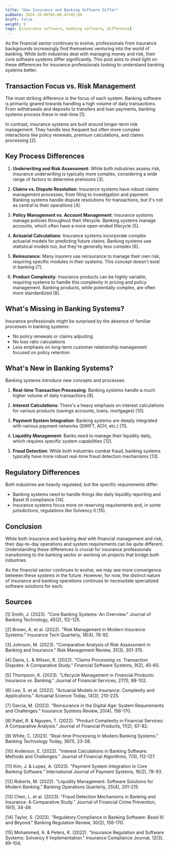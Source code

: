 ```yaml
---
title: "How Insurance and Banking Software Differ"
pubDate: 2024-10-06T01:06:47+02:00
draft: false 
weight: 8 
tags: [insurance software, banking software, difference] 
--- 
```


<!-- # The Tech Divide: How Insurance and Banking Software Systems Differ -->

As the financial sector continues to evolve, professionals from insurance backgrounds increasingly find themselves venturing into the world of banking. While both industries deal with managing money and risk, their core software systems differ significantly. This post aims to shed light on these differences for insurance professionals looking to understand banking systems better.

## Transaction Focus vs. Risk Management

The most striking difference is the focus of each system. Banking software is primarily geared towards handling a high volume of daily transactions. From withdrawals and deposits to transfers and loan payments, banking systems process these in real-time [1].

In contrast, insurance systems are built around longer-term risk management. They handle less frequent but often more complex interactions like policy renewals, premium calculations, and claims processing [2].

## Key Process Differences

1. **Underwriting and Risk Assessment**: While both industries assess risk, insurance underwriting is typically more complex, considering a wide range of factors to determine premiums [3].

2. **Claims vs. Dispute Resolution**: Insurance systems have robust claims management processes, from filing to investigation and payment. Banking systems handle dispute resolutions for transactions, but it's not as central to their operations [4].

3. **Policy Management vs. Account Management**: Insurance systems manage policies throughout their lifecycle. Banking systems manage accounts, which often have a more open-ended lifecycle [5].

4. **Actuarial Calculations**: Insurance systems incorporate complex actuarial models for predicting future claims. Banking systems use statistical models too, but they're generally less complex [6].

5. **Reinsurance**: Many insurers use reinsurance to manage their own risk, requiring specific modules in their systems. This concept doesn't exist in banking [7].

6. **Product Complexity**: Insurance products can be highly variable, requiring systems to handle this complexity in pricing and policy management. Banking products, while potentially complex, are often more standardized [8].

## What's Missing in Banking Systems?

Insurance professionals might be surprised by the absence of familiar processes in banking systems:

- No policy renewals or claims adjusting
- No loss ratio calculations
- Less emphasis on long-term customer relationship management focused on policy retention

## What's New in Banking Systems?

Banking systems introduce new concepts and processes:

1. **Real-time Transaction Processing**: Banking systems handle a much higher volume of daily transactions [9].

2. **Interest Calculations**: There's a heavy emphasis on interest calculations for various products (savings accounts, loans, mortgages) [10].

3. **Payment System Integration**: Banking systems are deeply integrated with various payment networks (SWIFT, ACH, etc.) [11].

4. **Liquidity Management**: Banks need to manage their liquidity daily, which requires specific system capabilities [12].

5. **Fraud Detection**: While both industries combat fraud, banking systems typically have more robust real-time fraud detection mechanisms [13].

## Regulatory Differences

Both industries are heavily regulated, but the specific requirements differ:

- Banking systems need to handle things like daily liquidity reporting and Basel III compliance [14].
- Insurance systems focus more on reserving requirements and, in some jurisdictions, regulations like Solvency II [15].

## Conclusion

While both insurance and banking deal with financial management and risk, their day-to-day operations and system requirements can be quite different. Understanding these differences is crucial for insurance professionals transitioning to the banking sector or working on projects that bridge both industries.

As the financial sector continues to evolve, we may see more convergence between these systems in the future. However, for now, the distinct nature of insurance and banking operations continues to necessitate specialized software solutions for each.

## Sources

[1] Smith, J. (2023). "Core Banking Systems: An Overview." Journal of Banking Technology, 45(2), 112-125.

[2] Brown, A. et al. (2022). "Risk Management in Modern Insurance Systems." Insurance Tech Quarterly, 18(4), 78-92.

[3] Johnson, M. (2023). "Comparative Analysis of Risk Assessment in Banking and Insurance." Risk Management Review, 31(3), 301-315.

[4] Davis, L. & Wilson, R. (2022). "Claims Processing vs. Transaction Disputes: A Comparative Study." Financial Software Systems, 9(2), 45-60.

[5] Thompson, K. (2023). "Lifecycle Management in Financial Products: Insurance vs. Banking." Journal of Financial Services, 27(1), 88-102.

[6] Lee, S. et al. (2022). "Actuarial Models in Insurance: Complexity and Applications." Actuarial Science Today, 14(3), 210-225.

[7] Garcia, M. (2023). "Reinsurance in the Digital Age: System Requirements and Challenges." Insurance Systems Review, 20(4), 156-170.

[8] Patel, R. & Nguyen, T. (2022). "Product Complexity in Financial Services: A Comparative Analysis." Journal of Financial Products, 11(2), 67-82.

[9] White, C. (2023). "Real-time Processing in Modern Banking Systems." Banking Technology Today, 36(1), 23-38.

[10] Anderson, E. (2022). "Interest Calculations in Banking Software: Methods and Challenges." Journal of Financial Algorithms, 7(3), 112-127.

[11] Kim, J. & Lopez, A. (2023). "Payment System Integration in Core Banking Software." International Journal of Payment Systems, 16(2), 78-93.

[12] Roberts, M. (2022). "Liquidity Management: Software Solutions for Modern Banking." Banking Operations Quarterly, 25(4), 201-215.

[13] Chen, L. et al. (2023). "Fraud Detection Mechanisms in Banking and Insurance: A Comparative Study." Journal of Financial Crime Prevention, 19(1), 34-49.

[14] Taylor, S. (2023). "Regulatory Compliance in Banking Software: Basel III and Beyond." Banking Regulation Review, 30(2), 156-170.

[15] Mohammed, A. & Peters, K. (2022). "Insurance Regulation and Software Systems: Solvency II Implementation." Insurance Compliance Journal, 12(3), 89-104.